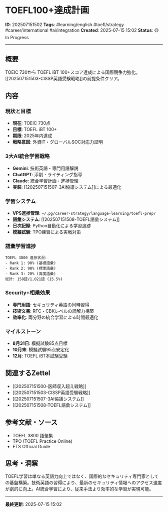 # TOEFL100+達成計画

**ID**: 202507151502
**Tags**: #learning/english #toefl/strategy #career/international #ai/integration
**Created**: 2025-07-15 15:02
**Status**: 🟡 In Progress

---

## 概要
TOEIC 730から TOEFL iBT 100+スコア達成による国際競争力強化。[[202507151503-CISSP英語受験戦略]]の前提条件クリア。

## 内容

### 現状と目標
- **現在**: TOEIC 730点
- **目標**: TOEFL iBT 100+
- **期限**: 2025年内達成
- **戦略意図**: 外資IT・グローバルSOC対応力証明

### 3大AI統合学習戦略
- **Gemini**: 技術英語・専門用語解説
- **ChatGPT**: 添削・ライティング指導  
- **Claude**: 統合学習計画・進捗管理
- **実装**: [[202507151507-3AI協議システム]]による最適化

### 学習システム
- **VPS進捗管理**: `~/.pg/career-strategy/language-learning/toefl-prep/`
- **語彙システム**: [[202507151508-TOEFL語彙システム]]
- **日次記録**: Python自動化による学習追跡
- **模擬試験**: TPO練習による実戦対策

### 語彙学習進捗
```
TOEFL 3800 進捗状況:
- Rank 1: 90% (基礎語彙)
- Rank 2: 90% (標準語彙)
- Rank 3: 20% (高度語彙)
総計: 158語/1,021語 (15.5%)
```

### Security+相乗効果
- **専門用語**: セキュリティ英語の同時習得
- **技術文書**: RFC・CBKレベルの読解力構築
- **効率化**: 両分野の統合学習による時間最適化

### マイルストーン
- **8月31日**: 模擬試験85点目標
- **10月末**: 模擬試験95点安定化
- **12月**: TOEFL iBT本試験受験

## 関連するZettel
- [[202507151500-医師収入超え戦略]]
- [[202507151503-CISSP英語受験戦略]]
- [[202507151507-3AI協議システム]]
- [[202507151508-TOEFL語彙システム]]

## 参考文献・ソース
- TOEFL 3800 語彙集
- TPO (TOEFL Practice Online)
- ETS Official Guide

## 思考・洞察
TOEFL学習は単なる英語力向上ではなく、国際的なセキュリティ専門家としての基盤構築。技術英語の習得により、最新のセキュリティ情報へのアクセス速度が劇的に向上。AI統合学習により、従来手法より効率的な学習が実現可能。

---

**最終更新**: 2025-07-15 15:02